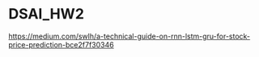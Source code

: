 # DSAI_HW2

https://medium.com/swlh/a-technical-guide-on-rnn-lstm-gru-for-stock-price-prediction-bce2f7f30346
